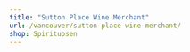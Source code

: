 ```yaml
---
title: "Sutton Place Wine Merchant"
url: /vancouver/sutton-place-wine-merchant/
shop: Spirituosen
---
```

